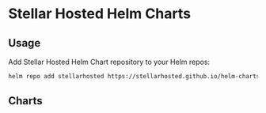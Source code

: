 # Stellar Hosted Helm Charts


## Usage

Add Stellar Hosted Helm Chart repository to your Helm repos:

```bash
helm repo add stellarhosted https://stellarhosted.github.io/helm-charts
```

## Charts
